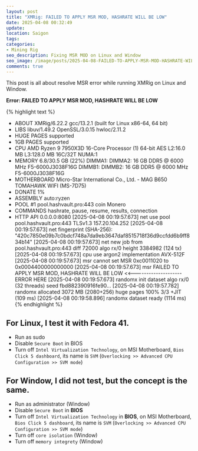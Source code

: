 ```yaml
---
layout: post
title: "XMRig: FAILED TO APPLY MSR MOD, HASHRATE WILL BE LOW"
date: 2025-04-08 00:32:49
update:
location: Saigon
tags:
categories:
- Mining Rig
seo_description: Fixing MSR MOD on Linux and Window
seo_image: /image/posts/2025-04-08-FAILED-TO-APPLY-MSR-MOD-HASHRATE-WILL-BE-LOW/seo.jpg
comments: true
---
```

This post is all about resolve MSR error while running XMRig on Linux and Window.

**Error: FAILED TO APPLY MSR MOD, HASHRATE WILL BE LOW**


{% highlight text %}
 * ABOUT        XMRig/6.22.2 gcc/13.2.1 (built for Linux x86-64, 64 bit)
 * LIBS         libuv/1.49.2 OpenSSL/3.0.15 hwloc/2.11.2
 * HUGE PAGES   supported
 * 1GB PAGES    supported
 * CPU          AMD Ryzen 9 7950X3D 16-Core Processor (1) 64-bit AES
                L2:16.0 MB L3:128.0 MB 16C/32T NUMA:1
 * MEMORY       6.8/30.5 GB (22%)
                DIMMA1: <empty>
                DIMMA2: 16 GB DDR5 @ 6000 MHz F5-6000J3038F16G
                DIMMB1: <empty>
                DIMMB2: 16 GB DDR5 @ 6000 MHz F5-6000J3038F16G
 * MOTHERBOARD  Micro-Star International Co., Ltd. - MAG B650 TOMAHAWK WIFI (MS-7D75)
 * DONATE       1%
 * ASSEMBLY     auto:ryzen
 * POOL #1      pool.hashvault.pro:443 coin Monero
 * COMMANDS     hashrate, pause, resume, results, connection
 * HTTP API     0.0.0.0:8080
[2025-04-08 00:19:57.673]  net      use pool pool.hashvault.pro:443 TLSv1.3 157.20.104.252
[2025-04-08 00:19:57.673]  net      fingerprint (SHA-256): "420c7850e09b7c0bdcf748a7da9eb3647daf8515718f36d9ccfdd6b9ff834b14"
[2025-04-08 00:19:57.673]  net      new job from pool.hashvault.pro:443 diff 72000 algo rx/0 height 3384982 (124 tx)
[2025-04-08 00:19:57.673]  cpu      use argon2 implementation AVX-512F
[2025-04-08 00:19:57.673]  msr      cannot set MSR 0xc0011020 to 0x0004400000000000
[2025-04-08 00:19:57.673]  msr      FAILED TO APPLY MSR MOD, HASHRATE WILL BE LOW   <<-------------------- ERROR HERE
[2025-04-08 00:19:57.673]  randomx  init dataset algo rx/0 (32 threads) seed fbd882390916fe90...
[2025-04-08 00:19:57.782]  randomx  allocated 3072 MB (2080+256) huge pages 100% 3/3 +JIT (109 ms)
[2025-04-08 00:19:58.896]  randomx  dataset ready (1114 ms)
{% endhighlight %}

## For Linux, I test it with Fedora 41.

- Run as sudo
- Disable `Secure Boot` in BIOS
- Turn off `Intel Virtualization Technology`, on MSI Motherboard, `Bios Click 5 dashboard`, its name is `SVM` (`Overlocking >> Advanced CPU Configuration >> SVM mode`)

## For Window, I did not test, but the concept is the same.

- Run as administrator (Window)
- Disable `Secure Boot` in **BIOS**
- Turn off `Intel Virtualization Technology` in **BIOS**, on MSI Motherboard, `Bios Click 5 dashboard`, its name is `SVM` (`Overlocking >> Advanced CPU Configuration >> SVM mode`)
- Turn off `core isolation` (Window)
- Turn off `memory integrety` (Window)
